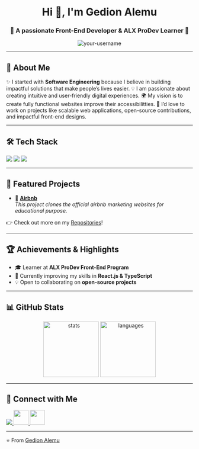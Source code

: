 <!-- Profile Header -->
<h1 align="center">Hi 👋, I'm Gedion Alemu</h1>
<h3 align="center">🌟 A passionate Front-End Developer & ALX ProDev Learner 🌟</h3>

<p align="center">
  <img src="https://komarev.com/ghpvc/?username=your-username&label=Profile%20Views&color=0e75b6&style=flat" alt="your-username" />
</p>

---

<!-- About Me -->
## 🚀 About Me  
✨ I started with **Software Engineering** because I believe in building impactful solutions that make people’s lives easier.
💡 I am passionate about creating intuitive and user-friendly digital experiences.
🌍 My vision is to create fully functional websites improve their accessibilitties.
💼 I’d love to work on projects like scalable web applications, open-source contributions, and impactful front-end designs.  

---

<!-- Skills -->
## 🛠️ Tech Stack  
<p align="left">
  <!-- Frontend -->
  <img src="https://skillicons.dev/icons?i=html,css,js,ts,react,bootstrap" />
  <!-- Backend -->
  <img src="https://skillicons.dev/icons?i=nodejs,express,php" />
  <!-- Tools -->
  <img src="https://skillicons.dev/icons?i=git,github,vscode,figma" />
</p>

---

<!-- Projects -->
## 🌟 Featured Projects  
- 🔹 **[Airbnb](https://github.com/Gedion47/airbnb-clone-project)**  
  _This project clones the official airbnb marketing websites for educational purpose._

👉 Check out more on my [Repositories](https://github.com/Gedion47?tab=repositories)!  

---

<!-- Achievements -->
## 🏆 Achievements & Highlights  
- 🎓 Learner at **ALX ProDev Front-End Program**  
- 🌱 Currently improving my skills in **React.js & TypeScript**  
- 💡 Open to collaborating on **open-source projects**  

---

<!-- GitHub Stats -->
## 📊 GitHub Stats  
<p align="center">
  <img src="https://github-readme-stats.vercel.app/api?username=Gedion47&show_icons=true&theme=tokyonight" alt="stats" height="150"/>
  <img src="https://github-readme-stats.vercel.app/api/top-langs/?username=Gedion47&layout=compact&theme=tokyonight" alt="languages" height="150"/>
</p>

---

<!-- Connect -->
## 🤝 Connect with Me  
<!-- <p align="left">
  <a href="https://www.linkedin.com/in/your-linkedin/" target="_blank">
    <img src="https://skillicons.dev/icons?i=linkedin" />
  </a> -->
  <a href="mailto:gedionalemu279@example.com" target="_blank">
    <img src="https://skillicons.dev/icons?i=gmail" />
  </a>
  <a href="https://twitter.com/shadow47_sfa" target="_blank">
    <img src="https://skillicons.dev/icons?i=twitter" height="40"/>
  </a>
  <a href="https://discordapp.com/users/Gedion47#0623" target="_blank">
    <img src="https://skillicons.dev/icons?i=discord" height="40"/>
  </a>
</p>

---
⭐️ From [Gedion Alemu](https://github.com/Gedion47)  
